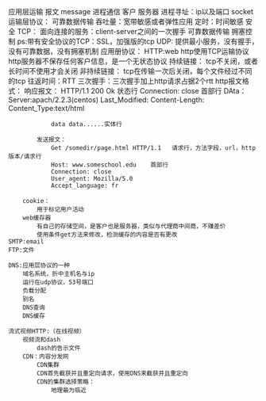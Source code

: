 应用层运输 报文 message
进程通信
客户 服务器
进程寻址：ip以及端口
socket
运输层协议：
    可靠数据传输
    吞吐量：宽带敏感或者弹性应用
    定时：时间敏感
    安全
    TCP：
        面向连接的服务：client-server之间的一次握手
        可靠数据传输
        拥塞控制
        ps:带有安全协议的TCP：SSL，加强版的tcp
    UDP: 
        提供最小服务，没有握手，没有可靠数据，没有拥塞机制
应用册协议：
    HTTP:web
        http使用TCP运输协议
        http服务器不保存任何客户信息，是一个无状态协议
        持续链接：
            tcp不关闭，或者长时间不使用才会关闭
        非持续链接：
            tcp在传输一次后关闭，每个文件经过不同的tcp
            往返时间：RTT
            三次握手：三次握手加上http请求占据2个rtt
        http报文格式：
            响应报文：
                HTTP/1.1 200 Ok   状态行
                Connection: close  首部行
                DAta：
                Server:apach/2.2.3(centos)
                Last_Modified:
                Content-Length:
                Content_Type:text/html

                data data......实体行

            发送报文：
                Get /somedir/page.html HTTP/1.1   请求行，方法字段，url，http版本/请求行
                Host: www.someschool.edu    首部行
                Connection: close
                User_agent: Mozilla/5.0
                Accept_language: fr

        cookie：
            用于标记用户活动
        web缓存器
            有自己的存储空间，是客户也是服务器，类似与代理商中间商，不赚差价
            使用条件get方法来修改，检测缓存的内容是否有更改
    SMTP:email
    FTP:文件

    DNS:应用层协议的一种
        域名系统，折中主机名与ip
        运行在udp协议，53号端口
        负载分配
        别名
        DNS查询
        DNS缓存

    流式视频HTTP:（在线视频）
        视频流和dash
            dash的告示文件
        CDN：内容分发网
            CDN集群
            CDN首先截获并且重定向请求，使用DNS来截获并且重定向
            CDN的集群选择策略：
                地理最为临近

    
